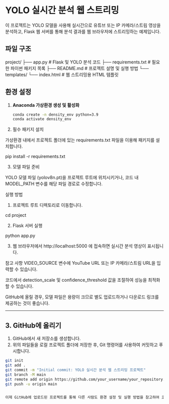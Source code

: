 # YOLO 실시간 분석 웹 스트리밍

이 프로젝트는 YOLO 모델을 사용해 실시간으로 유튜브 또는 IP 카메라/스트림 영상을 분석하고, Flask 웹 서버를 통해 분석 결과를 웹 브라우저에 스트리밍하는 예제입니다.

## 파일 구조

project/ 
├── app.py # Flask 및 YOLO 분석 코드 
├── requirements.txt # 필요한 파이썬 패키지 목록 
├── README.md # 프로젝트 설명 및 실행 방법 
└── templates/ 
└── index.html # 웹 스트리밍용 HTML 템플릿



## 환경 설정

1. **Anaconda 가상환경 생성 및 활성화**

   ```bash
   conda create -n density_env python=3.9
   conda activate density_env

2. 필수 패키지 설치

가상환경 내에서 프로젝트 폴더에 있는 requirements.txt 파일을 이용해 패키지를 설치합니다.

pip install -r requirements.txt

3. 모델 파일 준비

YOLO 모델 파일 (yolov8n.pt)을 프로젝트 루트에 위치시키거나, 코드 내 MODEL_PATH 변수를 해당 파일 경로로 수정합니다.

실행 방법

1. 프로젝트 루트 디렉토리로 이동합니다.

cd project

2. Flask 서버 실행

python app.py

3. 웹 브라우저에서 http://localhost:5000 에 접속하면 실시간 분석 영상이 표시됩니다.

참고 사항
VIDEO_SOURCE 변수에 YouTube URL 또는 IP 카메라/스트림 URL을 입력할 수 있습니다.

코드에서 detection_scale 및 confidence_threshold 값을 조절하여 성능을 최적화할 수 있습니다.

GitHub에 올릴 경우, 모델 파일은 용량이 크므로 별도 업로드하거나 다운로드 링크를 제공하는 것이 좋습니다.


---

## 3. GitHub에 올리기

1. GitHub에서 새 저장소를 생성합니다.
2. 위의 파일들을 로컬 프로젝트 폴더에 저장한 후, Git 명령어를 사용하여 커밋하고 푸시합니다.

```bash
git init
git add .
git commit -m "Initial commit: YOLO 실시간 분석 웹 스트리밍 프로젝트"
git branch -M main
git remote add origin https://github.com/your_username/your_repository.git
git push -u origin main


이제 GitHub에 업로드된 프로젝트를 통해 다른 사람도 환경 설정 및 실행 방법을 참고하여 코드를 실행할 수 있습니다.


